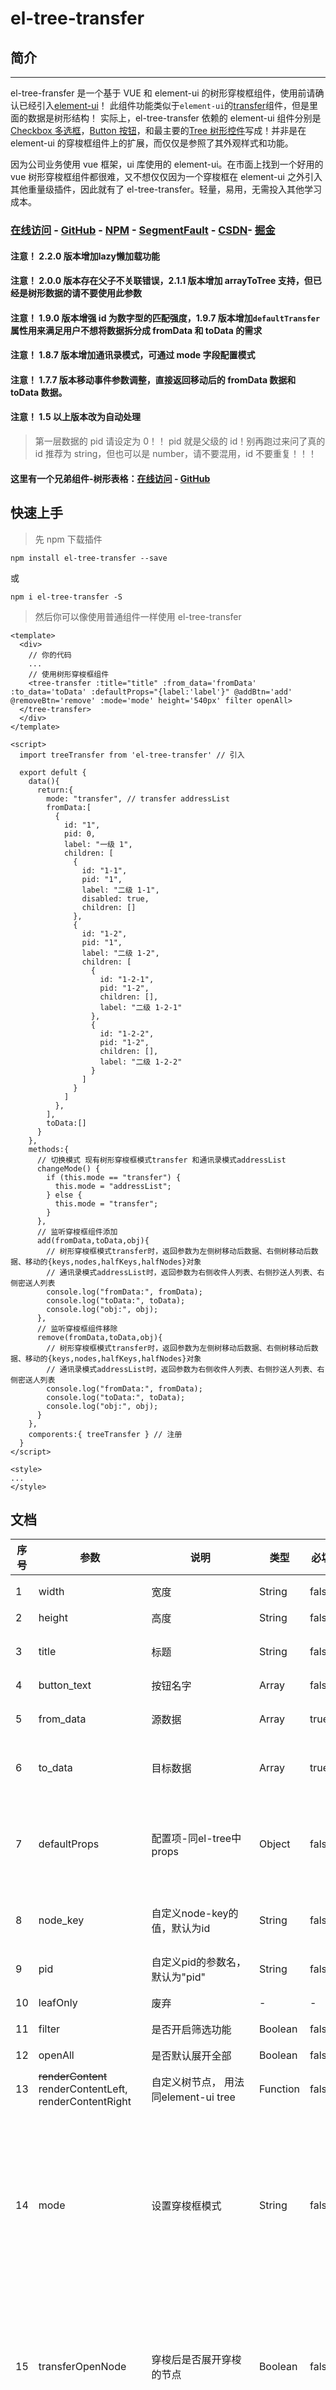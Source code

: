 # el-tree-transfer

## 简介

---

el-tree-fransfer 是一个基于 VUE 和 element-ui 的树形穿梭框组件，使用前请确认已经引入[element-ui](http://element.eleme.io/#/zh-CN/component/quickstart)！
此组件功能类似于`element-ui`的[transfer](http://element.eleme.io/#/zh-CN/component/transfer)组件，但是里面的数据是树形结构！
实际上，el-tree-transfer 依赖的 element-ui 组件分别是[Checkbox 多选框](http://element.eleme.io/#/zh-CN/component/checkbox#checkbox-duo-xuan-kuang)，[Button 按钮](http://element.eleme.io/#/zh-CN/component/button)，和最主要的[Tree 树形控件](http://element.eleme.io/#/zh-CN/component/tree)写成！并非是在 element-ui 的穿梭框组件上的扩展，而仅仅是参照了其外观样式和功能。

因为公司业务使用 vue 框架，ui 库使用的 element-ui。在市面上找到一个好用的 vue 树形穿梭框组件都很难，又不想仅仅因为一个穿梭框在 element-ui 之外引入其他重量级插件，因此就有了 el-tree-transfer。轻量，易用，无需投入其他学习成本。

### [在线访问](http://tree-transfer.zhongxiang.shop/) - [GitHub](https://github.com/hql7/tree-transfer) - [NPM](https://www.npmjs.com/package/el-tree-transfer) - [SegmentFault](https://segmentfault.com/a/1190000015553081) - [CSDN](https://blog.csdn.net/qq_15390381/article/details/80943549)- [掘金](https://juejin.im/post/5b3ecae8e51d4519213fae4b)

#### 注意！ 2.2.0 版本增加lazy懒加载功能
#### 注意！ 2.0.0 版本存在父子不关联错误，2.1.1 版本增加 arrayToTree 支持，但已经是树形数据的请不要使用此参数
#### 注意！ 1.9.0 版本增强 id 为数字型的匹配强度，1.9.7 版本增加`defaultTransfer`属性用来满足用户不想将数据拆分成 fromData 和 toData 的需求
#### 注意！ 1.8.7 版本增加通讯录模式，可通过 mode 字段配置模式
#### 注意！ 1.7.7 版本移动事件参数调整，直接返回移动后的 fromData 数据和 toData 数据。
#### 注意！ 1.5 以上版本改为自动处理
> 第一层数据的 pid 请设定为 0！！ pid 就是父级的 id！别再跑过来问了真的
> id 推荐为 string，但也可以是 number，请不要混用，id 不要重复！！！
#### 这里有一个兄弟组件-树形表格：[在线访问](http://eltreetable.zhongxiang.shop/) - [GitHub](https://github.com/hql7/el-tree-table)

## 快速上手

> 先 npm 下载插件

`npm install el-tree-transfer --save`

或

`npm i el-tree-transfer -S`

> 然后你可以像使用普通组件一样使用 el-tree-transfer

    <template>
      <div>
        // 你的代码
        ...
        // 使用树形穿梭框组件
        <tree-transfer :title="title" :from_data='fromData' :to_data='toData' :defaultProps="{label:'label'}" @addBtn='add' @removeBtn='remove' :mode='mode' height='540px' filter openAll>
      </tree-transfer>
      </div>
    </template>

    <script>
      import treeTransfer from 'el-tree-transfer' // 引入

      export defult {
        data(){
          return:{
            mode: "transfer", // transfer addressList
            fromData:[
              {
                id: "1",
                pid: 0,
                label: "一级 1",
                children: [
                  {
                    id: "1-1",
                    pid: "1",
                    label: "二级 1-1",
                    disabled: true,
                    children: []
                  },
                  {
                    id: "1-2",
                    pid: "1",
                    label: "二级 1-2",
                    children: [
                      {
                        id: "1-2-1",
                        pid: "1-2",
                        children: [],
                        label: "二级 1-2-1"
                      },
                      {
                        id: "1-2-2",
                        pid: "1-2",
                        children: [],
                        label: "二级 1-2-2"
                      }
                    ]
                  }
                ]
              },
            ],
            toData:[]
          }
        },
        methods:{
          // 切换模式 现有树形穿梭框模式transfer 和通讯录模式addressList
          changeMode() {
            if (this.mode == "transfer") {
              this.mode = "addressList";
            } else {
              this.mode = "transfer";
            }
          },
          // 监听穿梭框组件添加
          add(fromData,toData,obj){
            // 树形穿梭框模式transfer时，返回参数为左侧树移动后数据、右侧树移动后数据、移动的{keys,nodes,halfKeys,halfNodes}对象
            // 通讯录模式addressList时，返回参数为右侧收件人列表、右侧抄送人列表、右侧密送人列表
            console.log("fromData:", fromData);
            console.log("toData:", toData);
            console.log("obj:", obj);
          },
          // 监听穿梭框组件移除
          remove(fromData,toData,obj){
            // 树形穿梭框模式transfer时，返回参数为左侧树移动后数据、右侧树移动后数据、移动的{keys,nodes,halfKeys,halfNodes}对象
            // 通讯录模式addressList时，返回参数为右侧收件人列表、右侧抄送人列表、右侧密送人列表
            console.log("fromData:", fromData);
            console.log("toData:", toData);
            console.log("obj:", obj);
          }
        },
        comporents:{ treeTransfer } // 注册
      }
    </script>

    <style>
    ...
    </style>

## 文档

| 序号 | 参数 | 说明 | 类型 | 必填 | 可选值 | 默认值 | 补充 |
| ---- | ---- | ---- | ---- | ---- | ---- | ---- | ---- |
| 1 | width | 宽度 | String | false | - | 100% | 建议在外部盒子设定宽度和位置|
| 2 | height | 高度 | String | false | - | 320px | - |
| 3 | title | 标题 | String | false | - | ["源列表", "目标列表"] | - |
| 4 | button_text | 按钮名字 | Array | false | - | - | - |
| 5 | from_data | 源数据 | Array | true | - | - | 数据格式同element-ui tree组件，但必须有id和pid |
| 6 | to_data | 目标数据 | Array | true | - | - | 数据格式同element-ui tree组件，但必须有id和pid |
| 7 | defaultProps | 配置项-同el-tree中props | Object | false | - | { label: "label", children: "children", isLeaf: "leaf", disable: "disable" } | 用法和el-tree的props一样 |
| 8 | node_key | 自定义node-key的值，默认为id | String | false | - | id | 必须与treedata数据内的id参数名一致，必须唯一 |
| 9 | pid | 自定义pid的参数名，默认为"pid" | String | false | - | pid | 有网友提出后台给的字段名不叫pid，因此增加自定义支持 |
| 10 | leafOnly | 废弃 | - | - | - | - | - |
| 11 | filter | 是否开启筛选功能 | Boolean | false| - | false | 根据defaultProps参数的label字段筛选 |
| 12 | openAll | 是否默认展开全部 | Boolean | false | - | false | 存在性能问题 |
| 13 | ~~renderContent~~ renderContentLeft, renderContentRight | 自定义树节点， 用法同element-ui tree | Function | false | - | - | 2.2.3版本拆为两个函数分别定义左右两侧自定义节点 |
| 14 | mode | 设置穿梭框模式 | String | false | transfer/addressList | transfer | mode默认为transfer模式，即树形穿梭框模式，可配置字段为addressList改为通讯录模式，通讯录模式时按钮不可自定义名字，如要自定义标题名在title数组传入四个值即可，addressList模式时标题默认为通讯录、收件人、抄送人、密送人 |
| 15 | transferOpenNode | 穿梭后是否展开穿梭的节点 | Boolean | false | - | true | 默认为true即展开穿梭的节点，便于视觉查看，增加此参数是因为数据量大时展开会有明显卡顿问题，但注意，如此参数设置为false则穿梭后不展开，毕竟无法确定第几层就会有庞大数据 |
| 16 | defaultCheckedKeys | 默认选中节点 | Array | false | - | - | 只匹配初始时默认节点，不会在你操作后动态改变默认节点 |
| 17 | placeholder | 设置搜索框提示语 | String | false | - | 输入关键词进行筛选 | - |
| 18 | defaultTransfer | 是否自动穿梭一次默认选中defaultCheckedKeys的节点 | Boolean | false | - | false | 用来满足用户不想将数据拆分成fromData和toData的需求 |
| 19 | arrayToTree | 是否开启一维数组转化为树形结构 | Boolean | false | - | false | 数据必须存在根节点，并且不会断节，数据格式详见github上app.vue，根据id、pid对应关系转化，存在一定的性能问题 |
| 20 | addressOptions | 通讯录模式配置项 | Object | false | - | {num: Number, suffix: String, connector: String} | num-> 所需右侧通讯录个数,默认3 suffix-> label后想要拼接的字段（如id，即取此条数据的id拼接在后方）默认suffix connector -> 连接符（字符串）默认- |
| 21 | lazy | 是否启用懒加载 | Boolean | false | - | false | 效果动el-tree懒加载，不可和openAll或默认展开同时使用 |
| 22 | lazyFn | 懒加载的回调函数 | Function | true | - | - | 当适用lazy时必须传入回调函数，示例:lazyFn='loadNode',返回参数loadNode(node, resolve, from), node->当前展开节点node，resolve->懒加载resolve，from -> left/right 表示回调来自左侧/右侧 |
| 23 | high-light | 是否高亮当前选中节点| Boolean | false | - | false | - |
| 24 | filterNode | 自定义搜索函数 | Function | false | - | - | 不传则仍默认根据defaultProps参数的label字段筛选 |
| 25 | defaultExpandedKeys | 默认展开节点 | Array | false | - | - | 要展开的节点id数组，会自动去重生效在左右两侧 |
| 26 | lazyRight |  2.2.9 版本lazy属性只对左侧树生效，如果需要右侧也是用懒加载->lazyRight | Boolean | - | - | - |
| 27 | sjr | 通讯录模式，设置右侧收件人数据 | Array | false | - | - | - | 
| 28 | csr | 通讯录模式，设置右侧抄送人数据 | Array | false | - | - | - | 
| 29 | msr | 通讯录模式，设置右侧密送人数据 | Array | false | - | - | - | 

> -----------------------------------------------------------

## 事件

| 序号 | 事件名称 | 说明 | 回调参数 |
| ---- | ---- | ---- | ---- |
| 1 | addBtn | 点击添加按钮时触发的事件 | unction(fromData,toData,obj),树形穿梭框transfer模式分别为1.移动后左侧数据，2.移动后右侧数据，3.移动的节点keys、nodes、halfKeys、halfNodes对象；通讯录addressList模式时返回参数为右侧收件人列表、右侧抄送人列表、右侧密送人列表 |
| 2 | removeBtn | 点击移除按钮时触发的事件 | function(fromData,toData,obj),树形穿梭框transfer模式分别为1.移动后左侧数据，2.移动后右侧数据，3.移动的节点keys、nodes、halfKeys、halfNodes对象；通讯录addressList模式时返回参数为右侧收件人列表、右侧抄送人列表、右侧密送人列表 |
| 3 | left-check-change | 左侧源数据勾选事件 | function(nodeObj, treeObj, checkAll)见el-tree组件check事件返回值, 新增checkAll参数表示是否全部选中 | 
| 4 | right-check-change | 右侧目标数据勾选事件 | function(nodeObj, treeObj, checkAll)见el-tree组件check事件返回值, 新增checkAll参数表示是否全部选中 |

> --------------------------------------------------------

## 方法

| 序号 | 名称 | 说明 |
| ---- | ---- | ---- |
| 1 | clearChecked | 清除选中节点，默认清除全部 `type：string left左边 right右边 all全部 默认all` |

> --------------------------------------------------------

## slot

| 序号 | 名字 | 说明 |
| ---- | ---- | ---- |
| 1 | left-footer | 穿梭框左侧、右侧底部slot |
| 2 | right-footer | 穿梭框左侧、右侧底部slot |
| 3 | title-left | 穿梭框标题区左侧、右侧自定义内容 |
| 4 | title-right | 穿梭框标题区左侧、右侧自定义内容 |
| 5 | form | 左侧内容区上部slot |
| 6 | to | 右侧内容区上部slot | 


## 版本说明

> 2.3.1 将外层对el-tree的css设定移入内层，消除2.3.0取消css scoped产生的影响

> 2.3.0 取消css scoped

> 2.2.9 版本lazy属性只对左侧树生效，如果需要右侧也是用懒加载->lazyRight

> 2.2.8 优化defaultCheckedKeys和defaultTransfer配合使用时，触发了添加事件的问题，通常默认第一次穿梭是后台偷懒没有生成fromData和toData
两份数据，需要前端拆分，此时再触发添加事件则务必要；另可不使用defaultTransfer而是在defaultCheckedKeys改变后手动调用addToAims(false)函数，参数传false则不会触发emit回调

> 2.2.6 增加`clearChecked`清空选中节点方法

> 2.2.5 增加参数`defaultExpandedKeys`默认展开节点

> 2.2.3 拆分自定义树节点函数`参数13 renderContent` 为 `renderContentLeft,renderContentRight`分别定义左右两侧自定义节点函数；增加`filterNode`函数来自定义搜索

> 2.2.2 增加选中高亮参数

> 2.2.1 增加title处的全选事件，具体参数说明见`事件3，事件4`

> 2.2.0 增加lazy懒加载功能(非通讯录模式)，具体参数说明见`参数21, 参数22`

> 2.1.2 增加通讯录模式的可配置项，但作为非主要维护模式灵活度仍较低，具体参数说明见`参数20`

> 2.1.1 修复 array 数组模式选择根节点穿梭错误,废弃`leafOnly`参数，注意已经是树结构的不要使用 arrayToTree 参数

> 2.1.0 增加 arrayTotree 参数，处理一维数组自动转化为所需树结构(详见参数 19,或 github-app.vue)；修复穿梭后半选节点残留的问题；去除部分不必要变量

> 2.0.2 增加标题头部 slot 自定义内容区

> 2.0.1 修复父子不关联问题。

> 2.0.0 版本增加穿梭框左侧、右侧数据勾选事件，穿梭框左侧、右侧底部 slot。

> 1.9.8 版本修复自定义按钮`button_text`的报错。

> 1.9.7 版本增加`defaultTransfer`属性用来满足用户不想将数据拆分成 fromData 和 toData 的需求，增加`placeholder`属性。

> 1.9.0 增强 id 既有数字又有字符型时的正则匹配强度。

> 1.8.9 版本修复一个节点既是一侧的枝干节点又是另一侧的叶子节点时穿梭引起的重复错误！解决自定义节点名时筛选无效错误。

> 1.8.8 版本增加`transferOpenNode`参数用来管理穿梭后是否展开节点，`defaultCheckedKeys`用来设置初始时默认展开节点。

> 1.8.7 版本增加通讯录模式，可通过 mode 字段配置模式，mode 字段可选值为`transfer`|`addressList`。

> 1.7.7 版本 `addBtn` 和 `removeBtn` 事件参数调整，返回三个参数，第一个参数是移动后的 fromData 数据，第二个参数是移动后的 toData 数据，第三个参数是{keys, nodes, harfKeys, harfNodes}对象。增加 `renderContent` 参数支持树节点自定义。

> 1.6.7 版本增加`filter,openAll`参数，来设置是否开启筛选和是否默认展开全部

> 1.5.9 版本增加`leafOnly`参数，来设置是否只返回树的末端叶子节点

> 1.5.8 版本恢复上个版本莫名删掉的返回`nodes`的代码，如果您的项目只需要穿梭的 node-key 值则无需更新！道歉 ing。。。

> 1.5.7 版本修复子组件异步数据有时不会更新的问题！修复了自定义参数名 node_key,children 时的一个错误，自动把第一层数据的 pid 替换为 0

> 1.4.9 版本增加了添加和移除按钮的回调参数，function(keys,nodes)第一个参数为选中节点 node-key 值，第二个参数为选中节点 node

> 1.4.8 版本修复了 id 为 number 类型时无法通过重复校验函数的问题，但仍然推荐 id 使用 string 型

> 1.4.7 版本增加了`defaultProps`参数，`node_key`参数，`pid`参数，主要作用为可以自定义一些重要字段名，来提高数据灵活性，避免和后台因为字段名不同而被祭天

> 1.3.7 版本取消了对 loadsh 库的依赖，此前仅用此库做某些深拷贝处理

## 旧版文档【不再更新】
1.  参数：`width` 说明：`宽度` 类型：`String` 必填：`false` 默认：`100%` 补充：`建议在外部盒子设定宽度和位置`

2.  参数：`height` 说明：`高度` 类型：`String` 必填：`false` 默认：`320px`

3.  参数：`title` 说明：`标题` 类型：`Array` 必填：`false` 默认：`["源列表", "目标列表"]`

4.  参数：`button_text` 说明：`按钮名字` 类型：`Array` 必填：`false` 默认：`空`

5.  参数：`from_data` 说明：`源数据` 类型：`Array` 必填：`true` 补充：`数据格式同element-ui tree组件，但必须有id和pid`

6.  参数：`to_data` 说明：`目标数据` 类型：`Array` 必填：`true` 补充：`数据格式同element-ui tree组件，但必须有id和pid`

7.  参数：`defaultProps` 说明：`配置项-同el-tree中props` 必填： `false` 补充：`用法和el-tree的props一样`

8.  参数：`node_key` 说明：`自定义node-key的值，默认为id` 必填：`false` 补充：`必须与treedata数据内的id参数名一致，必须唯一`

9.  参数：`pid` 说明：`自定义pid的参数名，默认为"pid"` 必填：`false` 补充：`有网友提出后台给的字段名不叫pid，因此增加自定义支持`

10. --(废弃) 不建议使用！参数：`leafOnly` 说明：`是否只返回叶子节点` 类型：`Boolean` 必填：`false` 补充：`默认false，如果你只需要返回的末端子节点可使用此参数`

11. 参数：`filter` 说明：`是否开启筛选功能` 类型：`Boolean` 必填：`false`

12. 参数：`openAll` 说明：`是否默认展开全部` 类型：`Boolean` 必填：`false`

13. 参数：`renderContent` 说明：`自定义树节点` 类型：`Function` 必填：`false` 补充：`用法同element-ui tree`

14. 参数：`mode` 说明：`设置模式，字段可选值为transfer|addressList` 类型：`String` 必填：`false` 补充：`mode默认为transfer模式，即树形穿梭框模式，可配置字段为addressList改为通讯录模式，通讯录模式时按钮不可自定义名字，如要自定义标题名在title数组传入四个值即可，addressList模式时标题默认为通讯录、收件人、抄送人、密送人`

15. 参数：`transferOpenNode` 说明：`穿梭后是否展开穿梭的节点` 类型：`Boolean` 必填：`false` 补充：`默认为true即展开穿梭的节点，便于视觉查看，增加此参数是因为数据量大时展开会有明显卡顿问题，但注意，如此参数设置为false则穿梭后不展开，毕竟无法确定第几层就会有庞大数据`

16. 参数：`defaultCheckedKeys` 说明：`默认展开节点` 类型：`Array` 必填：`false` 补充：`只匹配初始时默认节点，不会在你操作后动态改变默认节点`

17. 参数：`placeholder` 说明：`设置搜索框提示语` 类型：`String` 必填：`false` 补充：`默认为请输入关键词进行筛选`

18. 参数：`defaultTransfer` 说明：`是否自动穿梭一次默认选中defaultCheckedKeys的节点` 类型：`Boolean` 必填：`false` 补充：`默认false，用来满足用户不想将数据拆分成fromData和toData的需求`

19. 参数：`arrayToTree` 说明：`是否开启一维数组转化为树形结构` 类型：`Boolean` 必填：`false` 补充：`数据必须存在根节点，并且不会断节，数据格式详见github上app.vue，根据id、pid对应关系转化，存在一定的性能问题`

20. 参数：`addressOptions` 说明：`通讯录模式配置项{num: Number, suffix: String, connector: String}` 类型：`Object` 必填：`false` 补充：`num-> 所需右侧通讯录个数,默认3 suffix-> label后想要拼接的字段（如id，即取此条数据的id拼接在后方）默认suffix connector -> 连接符（字符串）默认-`

21. 参数：`lazy` 说明：`是否启用懒加载` 类型：`Boolean` 必填：`false` 补充：`默认false，效果动el-tree懒加载，不可和openAll或默认展开同时使用`

22. 参数：`lazyFn` 说明：`懒加载的回调函数` 类型：`Function` 必填：`true` 补充：`当适用lazy时必须传入回调函数，示例:lazyFn='loadNode',返回参数loadNode(node, resolve, from), node->当前展开节点node，resolve->懒加载resolve，from -> left|right 表示回调来自左侧|右侧`

23. 事件：`addBtn` 说明：`点击添加按钮时触发的事件` 回调参数：`function(fromData,toData,obj),树形穿梭框transfer模式分别为1.移动后左侧数据，2.移动后右侧数据，3.移动的节点keys、nodes、halfKeys、halfNodes对象；通讯录addressList模式时返回参数为右侧收件人列表、右侧抄送人列表、右侧密送人列表`

24. 事件：`removeBtn` 说明：`点击移除按钮时触发的事件` 回调参数：`function(fromData,toData,obj),树形穿梭框transfer模式分别为1.移动后左侧数据，2.移动后右侧数据，3.移动的节点keys、nodes、halfKeys、halfNodes对象；通讯录addressList模式时返回参数为右侧收件人列表、右侧抄送人列表、右侧密送人列表`

25. 事件：`left-check-change` 说明：`左侧源数据勾选事件` 回调参数：`function(nodeObj, treeObj, checkall)见el-tree组件check事件返回值,新增第三个参数表示是否全部选中`

26. 事件：`right-check-change` 说明：`右侧目标数据勾选事件` 回调参数：`function(nodeObj, treeObj, checkall)见el-tree组件check事件返回值，新增第三个参数表示是否全部选中`

27. Slot：`left-footer`, `right-footer` 说明：`穿梭框左侧、右侧底部slot`

28. Slot: `title-left`, `title-right` 说明：`穿梭框标题区左侧、右侧自定义内容`

## [GitHub demo 代码地址](https://github.com/hql7/tree-transfer) 欢迎 star 谢谢

## 有好多有脾气的老哥找我给打赏，谢过

![微信](/src/assets/wx.png)
![支付宝](/src/assets/zfb.jpg)
